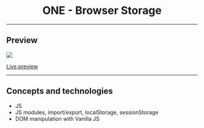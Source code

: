 <h1 align="center">ONE - Browser Storage</h1>
<hr>
<h2>Preview</h2>
<a align="center"><img src="https://user-images.githubusercontent.com/106234166/200454414-da527e33-ae41-4baf-80a8-ccba5e6928e3.png"></a>
<p><a href="one-13-js-browser-storage-mgastonportillo.vercel.app">Live preview</a></p>

<hr>
<h2>Concepts and technologies</h2>
<ul>
<li>JS</li>
<li>JS modules, import/export, localStorage, sessionStorage</li>
<li>DOM manipulation with Vanilla JS</li>
</ul>
